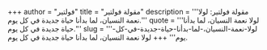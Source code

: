 +++
author = "فولتير"
title = "مقولة فولتير"
description = '''مقولة فولتير: لولا نعمة النسيان، لما بدأنا حياة جديدة في كل يوم.'''
quote = '''لولا نعمة النسيان، لما بدأنا حياة جديدة في كل يوم.'''
slug = '''لولا-نعمة-النسيان،-لما-بدأنا-حياة-جديدة-في-كل-يوم'''
+++
لولا نعمة النسيان، لما بدأنا حياة جديدة في كل يوم.
